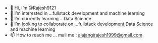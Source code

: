- 👋 Hi, I’m @Rajesh9121
- 👀 I’m interested in ...fullstack development and machine learning
- 🌱 I’m currently learning ...Data Science
- 💞️ I’m looking to collaborate on ...fullstack development,Data Science and machine learning
- 📫 How to reach me ... mail me : alajangirajesh1999@gmail.com

<!---
Rajesh9121/Rajesh9121 is a ✨ special ✨ repository because its `README.md` (this file) appears on your GitHub profile.
You can click the Preview link to take a look at your changes.
--->
